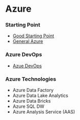 # Azure

### Starting Point

* [Good Starting Point](https://www.youtube.com/watch?v=R1sZNw-lb6Q)
* [General Azure](https://intellipaat.com/blog/tutorial/microsoft-azure-tutorial/)


### Azure DevOps

* [Azue DevOps](https://intellipaat.com/blog/tutorial/microsoft-azure-tutorial/azure-devops-tutorial/)

### Azure Technologies

* Azure Data Factory
* Azure Data Lake Analytics
* Azure Data Bricks
* Azure SQL DW
* Azure Analysis Service (AAS)
